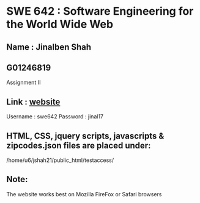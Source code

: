 # SWE 642 : Software Engineering for the World Wide Web

## Name : Jinalben Shah
## G01246819
Assignment II

## Link : [website](http://mason.gmu.edu/~jshah21/testaccess/)
Username : swe642
Password : jinal17

## HTML, CSS, jquery scripts, javascripts & zipcodes.json files are placed under:
/home/u6/jshah21/public_html/testaccess/

## Note:
The website works best on Mozilla FireFox or Safari browsers
